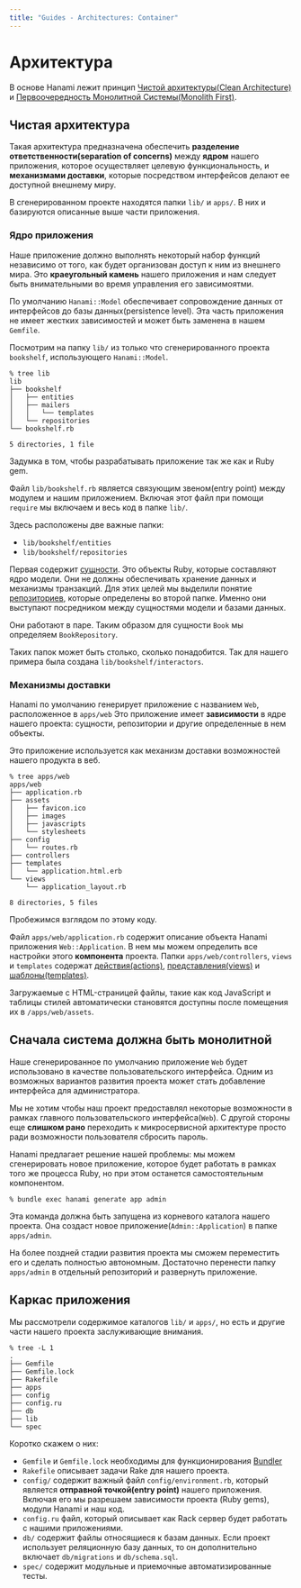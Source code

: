 ```yaml
---
title: "Guides - Architectures: Container"
---
```


# Архитектура

В основе Hanami лежит принцип [Чистой архитектуры(Clean Architecture)](https://blog.8thlight.com/uncle-bob/2012/08/13/the-clean-architecture.html) и [Первоочередность Монолитной Системы(Monolith First)](http://martinfowler.com/bliki/MonolithFirst.html).

## Чистая архитектура

Такая архитектура предназначена обеспечить **разделение ответственности(separation of concerns)** между **ядром** нашего приложения, которое осуществляет целевую функциональность, и **механизмами доставки**, которые посредством интерфейсов делают ее доступной внешнему миру.

В сгенерированном проекте находятся папки `lib/` и `apps/`. В них и базируются описанные выше части приложения.

### Ядро приложения

Наше приложение должно выполнять некоторый набор функций независимо от того, как будет организован доступ к ним из внешнего мира.
Это **краеугольный камень** нашего приложения и нам следует быть внимательными во время управления его зависимоятми.

По умолчанию `Hanami::Model` обеспечивает сопровождение данных от интерфейсов до базы данных(persistence level). Эта часть приложения не имеет жестких зависимостей и может быть заменена в нашем `Gemfile`.

Посмотрим на папку `lib/` из только что сгенерированного проекта `bookshelf`, использующего `Hanami::Model`.

```shell
% tree lib
lib
├── bookshelf
│   ├── entities
│   ├── mailers
│   │   └── templates
│   └── repositories
└── bookshelf.rb

5 directories, 1 file
```
Задумка в том, чтобы разрабатывать приложение так же как и Ruby gem.

Файл `lib/bookshelf.rb` является связующим звеном(entry point) между модулем и нашим приложением. Включая этот файл при помощи `require` мы включаем и весь код в папке `lib/`.

Здесь расположены две важные папки:

  * `lib/bookshelf/entities`
  * `lib/bookshelf/repositories`

Первая содержит [сущности](/guides/models/entities).
Это объекты Ruby, которые составляют ядро модели. Они не должны обеспечивать хранение данных и механизмы транзакций.
Для этих целей мы выделили понятие [репозиториев](/guides/models/repositories), которые определены во второй папке. Именно они выступают посредником между сущностями модели и базами данных.

Они работают в паре. Таким образом для сущности `Book` мы определяем `BookRepository`.

Таких папок может быть столько, сколько понадобится. Так для нашего примера была создана  `lib/bookshelf/interactors`.

### Механизмы доставки

Hanami по умолчанию генерирует приложение с названием `Web`, расположенное в `apps/web`
Это приложение имеет **зависимости** в ядре нашего проекта: сущности, репозитории и другие определенные в нем объекты.

Это приложение используется как механизм доставки возможностей нашего продукта в веб.

```shell
% tree apps/web
apps/web
├── application.rb
├── assets
│   ├── favicon.ico
│   ├── images
│   ├── javascripts
│   └── stylesheets
├── config
│   └── routes.rb
├── controllers
├── templates
│   └── application.html.erb
└── views
    └── application_layout.rb

8 directories, 5 files
```

Пробежимся взглядом по этому коду.

Файл `apps/web/application.rb` содержит описание объекта Hanami приложения `Web::Application`. В нем мы можем определить все настройки этого **компонента** проекта.
Папки `apps/web/controllers`, `views` и `templates` содержат [действия(actions)](/guides/actions/overview), [представления(views)](/guides/views/overview) и [шаблоны(templates)](/guides/views/templates).

Загружаемые с HTML-страницей файлы, такие как код JavaScript и таблицы стилей автоматически становятся доступны после помещения их в `/apps/web/assets`.

## Сначала система должна быть монолитной

Наше сгенерированное по умолчанию приложение `Web` будет использовано в качестве пользовательского интерфейса.
Одним из возможных вариантов развития проекта может стать добавление интерфейса для администратора.

Мы не хотим чтобы наш проект предоставлял некоторые возможности в рамках главного пользовательского интерфейса(`Web`).
С другой стороны еще **слишком рано** переходить к микросервисной архитектуре просто ради возможности пользователя сбросить пароль.

Hanami предлагает решение нашей проблемы: мы можем сгенерировать новое приложение, которое будет работать в рамках того же процесса Ruby, но при этом останется самостоятельным компонентом.

```shell
% bundle exec hanami generate app admin
```
Эта команда должна быть запущена из корневого каталога нашего проекта. Она создаст новое приложение(`Admin::Application`) в папке `apps/admin`.

На более поздней стадии развития проекта мы сможем переместить его и сделать полностью автономным.
Достаточно перенести папку `apps/admin` в отдельный репозиторий и развернуть приложение.

## Каркас приложения

Мы рассмотрели содержимое каталогов `lib/` и `apps/`, но есть и другие части нашего проекта заслуживающие внимания.

```shell
% tree -L 1
.
├── Gemfile
├── Gemfile.lock
├── Rakefile
├── apps
├── config
├── config.ru
├── db
├── lib
└── spec
```

Коротко скажем о них:

  * `Gemfile` и `Gemfile.lock` необходимы для функционирования [Bundler](http://bundler.io)
  * `Rakefile` описывает задачи Rake для нашего проекта.
  * `config/` содержит важный файл `config/environment.rb`, который является **отправной точкой(entry point)** нашего приложения.
    Включая его мы разрешаем зависимости проекта (Ruby gems), модули Hanami и наш код.
  * `config.ru` файл, который описывает как Rack сервер будет работать с нашими приложениями.
  * `db/` содержит файлы относящиеся к базам данных. Если проект использует реляционную базу данных, то он дополнительно включает `db/migrations` и `db/schema.sql`.
  * `spec/` содержит модульные и приемочные автоматизированные тесты.
